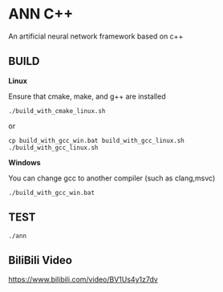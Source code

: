 # ANN C++
An artificial neural network framework based on c++

## BUILD
**Linux**

Ensure that cmake, make, and g++ are installed
```
./build_with_cmake_linux.sh
```
or
```
cp build_with_gcc_win.bat build_with_gcc_linux.sh
./build_with_gcc_linux.sh
```
**Windows**

You can change gcc to another compiler (such as clang,msvc)
```
./build_with_gcc_win.bat
```

## TEST

```
./ann
```

## BiliBili Video

https://www.bilibili.com/video/BV1Us4y1z7dv
